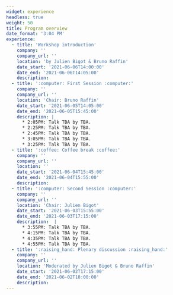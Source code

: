 ```yaml
---
widget: experience
headless: true
weight: 50
title: Program overview
date_format: '3:04 PM'
experience:
  - title: 'Workshop introduction'
    company: ''
    company_url: ''
    location: 'by Julien Bigot & Bruno Raffin'
    date_start: '2021-06-06T14:00:00'
    date_end: '2021-06-06T14:05:00'
    description: 
  - title: ':computer: First Session :computer:'
    company: ''
    company_url: ''
    location: 'Chair: Bruno Raffin'
    date_start: '2021-06-05T14:05:00'
    date_end: '2021-06-05T15:45:00'
    description: |
      * 2:05PM: Talk TBA by TBA.
      * 2:25PM: Talk TBA by TBA.
      * 2:45PM: Talk TBA by TBA.
      * 3:05PM: Talk TBA by TBA.
      * 3:25PM: Talk TBA by TBA.
  - title: ':coffee: Coffee break :coffee:'
    company: ''
    company_url: ''
    location: ''
    date_start: '2021-06-04T15:45:00'
    date_end: '2021-06-04T15:55:00'
    description: 
  - title: ':computer: Second Session :computer:'
    company: ''
    company_url: ''
    location: 'Chair: Julien Bigot'
    date_start: '2021-06-03T15:55:00'
    date_end: '2021-06-03T17:15:00'
    description:  |
      * 3:55PM: Talk TBA by TBA.
      * 4:15PM: Talk TBA by TBA.
      * 4:35PM: Talk TBA by TBA.
      * 4:55PM: Talk TBA by TBA.
  - title: ':raising_hand: Plenary discussion :raising_hand:' 
    company: ''
    company_url: ''
    location: 'Moderated by Julien Bigot & Bruno Raffin'
    date_start: '2021-06-02T17:15:00'
    date_end: '2021-06-02T18:00:00'
    description: 
---
```

